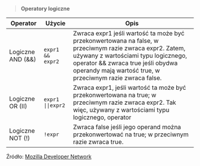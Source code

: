 > **Operatory logiczne**

| Operator          | Użycie         | Opis                                                                                                                                                                                                                                               |
|-------------------|----------------|----------------------------------------------------------------------------------------------------------------------------------------------------------------------------------------------------------------------------------------------------|
| Logiczne AND (&&) | `expr1 && expr2` | Zwraca expr1 jeśli wartość ta może być przekonwertowana na false, w przeciwnym razie zwraca expr2. Zatem, używany z wartościami typu logicznego, operator && zwraca true jeśli obydwa operandy mają wartość true, w przeciwnym razie zwraca false. |
| Logiczne OR (II)  | <code>expr1 &#124;&#124;expr2</code> | Zwraca expr1, jeśli wartość ta może być przekonwertowana na true; w przeciwnym razie zwraca expr2. Tak więc, używany z wartościami typu logicznego, operator || zwraca true którykolwiek z operandów równy jest true.                              |
| Logiczne NOT (!)  | `!expr`          | Zwraca false jeśli jego operand można przekonwertować na true; w przeciwnym razie zwraca true.    



Źródło: [Mozilla Developer Network](https://developer.mozilla.org/pl/docs/Web/JavaScript/Referencje/Operatory/Logical_Operators)